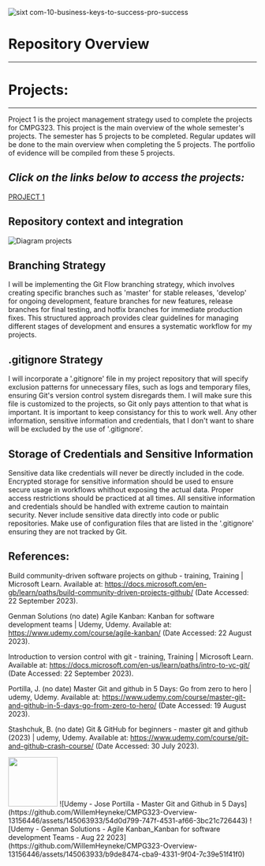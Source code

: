 ![sixt com-10-business-keys-to-success-pro-success](https://github.com/WillemHeyneke/CMPG323-Overview-13156446/assets/145063933/eec69bb4-8f12-48df-91df-3b9c13391151)
# **Repository Overview**
---
# **Projects:**
---
Project 1 is the project management strategy used to complete the projects for CMPG323.
This project is the main overview of the whole semester's projects. The semester has 5 projects to be completed.
Regular updates will be done to the main overview when completing the 5 projects. 
The portfolio of evidence will be compiled from these 5 projects.
## _Click on the links below to access the projects:_
<a href = "https://github.com/users/WillemHeyneke/projects/3"> PROJECT 1 </a>


## **Repository context and integration**

![Diagram projects](https://github.com/WillemHeyneke/CMPG323-Overview-13156446/assets/145063933/0db920a2-67df-4c37-9f29-705627da60fb)

## **Branching Strategy**
I will be implementing the Git Flow branching strategy, which involves creating specific branches such as 'master' for stable releases, 'develop' for ongoing development, feature branches for new features, release branches for final testing, and hotfix branches for immediate production fixes. This structured approach provides clear guidelines for managing different stages of development and ensures a systematic workflow for my projects.

## **.gitignore Strategy**
I will incorporate a '.gitignore' file in my project repository that will specify exclusion patterns for unnecessary files, such as logs and temporary files, ensuring Git's version control system disregards them. I will make sure this file is customized to the projects, so Git only pays attention to that what is important. It is important to keep consistancy for this to work well. Any other information, sensitive information and credentials, that I don't want to share will be excluded by the use of '.gitignore'.

## **Storage of Credentials and Sensitive Information**
Sensitive data like credentials will never be directly included in the code. Encrypted storage for sensitive information should be used to ensure secure usage in workflows whithout exposing the actual data. Proper access restrictions should be practiced at all times. All sensitive information and credentials should be handled with extreme caution to maintain security. Never include sensitive data directly into code or public repositories. Make use of configuration files that are listed in the '.gitignore' ensuring they are not tracked by Git.

## **References:**

Build community-driven software projects on github - training, Training | Microsoft Learn. 
Available at: https://docs.microsoft.com/en-gb/learn/paths/build-community-driven-projects-github/ (Date Accessed: 22 September 2023).

Genman Solutions (no date) Agile Kanban: Kanban for software development teams | Udemy, Udemy. 
Available at: https://www.udemy.com/course/agile-kanban/ (Date Accessed: 22 August 2023).

Introduction to version control with git - training, Training | Microsoft Learn. 
Available at: https://docs.microsoft.com/en-us/learn/paths/intro-to-vc-git/ (Date Accessed: 22 September 2023).

Portilla, J. (no date) Master Git and github in 5 Days: Go from zero to hero | udemy, Udemy. 
Available at: https://www.udemy.com/course/master-git-and-github-in-5-days-go-from-zero-to-hero/ (Date Accessed: 19 August 2023).

Stashchuk, B. (no date) Git &amp; GitHub for beginners - master git and github (2023) | udemy, Udemy. 
Available at: https://www.udemy.com/course/git-and-github-crash-course/ (Date Accessed: 30 July 2023).

<img src="https://github.com/WillemHeyneke/CMPG323-Overview-13156446/assets/145063933/bf4d4cc7-1bbc-4a0b-a095-7c03d5f8b6b9" width="100" height="100">
![Udemy - Jose Portilla - Master Git and Github in 5 Days](https://github.com/WillemHeyneke/CMPG323-Overview-13156446/assets/145063933/54d0d799-747f-4531-af66-3bc21c726443)
![Udemy - Genman Solutions - Agile Kanban_Kanban for software development Teams - Aug 22 2023](https://github.com/WillemHeyneke/CMPG323-Overview-13156446/assets/145063933/b9de8474-cba9-4331-9f04-7c39e51f41f0)


